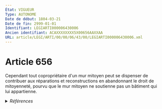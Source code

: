 ```yaml
---
État: VIGUEUR
Type: AUTONOME
Date de début: 1804-03-21
Date de fin: 2999-01-01
Identifiant: LEGIARTI000006430006
Ancien identifiant: ACAXXXXXXXX5X00656AAXXAA
URL: article/LEGI/ARTI/00/00/06/43/00/LEGIARTI000006430006.xml
---
```


<h1>Article 656</h1>

Cependant tout copropriétaire d'un mur mitoyen peut se dispenser de contribuer
aux réparations et reconstructions en abandonnant le droit de mitoyenneté,
pourvu que le mur mitoyen ne soutienne pas un bâtiment qui lui appartienne.


<details>
  <summary><em>Références</em></summary>

  <h2>Références faites par l'article</h2>
  
  <ul>
    <li>
      CODIFICATION source Loi 1804-01-31
    </li>
    <li>
      CREATION source Loi 1804-01-31 promulguée le 10 février 1804
    </li>
  </ul>
</details>
